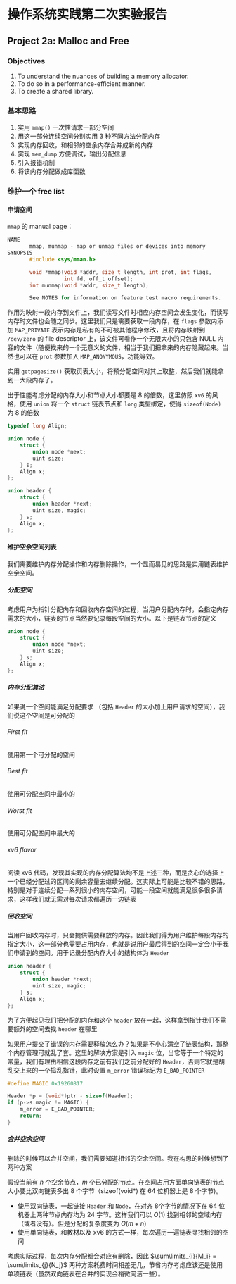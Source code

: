 # 操作系统实践第二次实验报告

## Project 2a: Malloc and Free

### Objectives

1.  To understand the nuances of building a memory allocator.
2.  To do so in a performance-efficient manner.
3.  To create a shared library.


### 基本思路

1.  实用 `mmap()` 一次性请求一部分空间
2.  用这一部分连续空间分别实用 3 种不同方法分配内存
3.  实现内存回收，和相邻的空余内存合并成新的内存
4.  实现 `mem_dump` 方便调试，输出分配信息
5.  引入报错机制
6.  将该内存分配做成库函数

### 维护一个 free list

#### 申请空间

`mmap` 的 manual page：

```c
NAME
       mmap, munmap - map or unmap files or devices into memory
SYNOPSIS
       #include <sys/mman.h>

       void *mmap(void *addr, size_t length, int prot, int flags,
                  int fd, off_t offset);
       int munmap(void *addr, size_t length);

       See NOTES for information on feature test macro requirements.
```

作用为映射一段内存到文件上，我们读写文件时相应内存空间会发生变化，而读写内存时文件也会随之同步。这里我们只是需要获取一段内存，在 `flags` 参数内添加 `MAP_PRIVATE` 表示内存是私有的不可被其他程序修改，且将内存映射到 `/dev/zero` 的 file descriptor 上，该文件可看作一个无限大小的只包含 NULL 内容的文件（随便找来的一个无意义的文件，相当于我们把拿来的内存隐藏起来。当然也可以在 `prot` 参数加入 `MAP_ANONYMOUS`，功能等效。

实用 `getpagesize()` 获取页表大小，将预分配空间对其上取整，然后我们就能拿到一大段内存了。

出于性能考虑分配的内存大小和节点大小都要是 8 的倍数，这里仿照 `xv6` 的风格，使用 `union` 将一个 `struct` 链表节点和 `long` 类型绑定，使得 `sizeof(Node)` 为 8 的倍数


```c
typedef long Align;

union node {
    struct {
        union node *next;
        uint size;
    } s;
    Align x;
};

union header {
    struct {
        union header *next;
        uint size, magic;
    } s;
    Align x;
};

```

#### 维护空余空间列表

我们需要维护内存分配操作和内存删除操作，一个显而易见的思路是实用链表维护空余空间。

##### 分配空间

考虑用户为指针分配内存和回收内存空间的过程，当用户分配内存时，会指定内存需求的大小，链表的节点当然要记录每段空间的大小。以下是链表节点的定义

```c
union node {
    struct {
        union node *next;
        uint size;
    } s;
    Align x;
};
```


##### 内存分配算法

如果说一个空间能满足分配要求 （包括 `Header` 的大小加上用户请求的空间），我们说这个空间是可分配的

###### First fit

使用第一个可分配的空间

###### Best fit

使用可分配空间中最小的

###### Worst fit

使用可分配空间中最大的

###### xv6 flavor

阅读 xv6 代码，发现其实现的内存分配算法均不是上述三种，而是贪心的选择上一个已经分配过的区间的剩余容量去继续分配。这实际上可能是比较不错的思路，特别是对于连续分配一系列很小的内存空间，可能一段空间就能满足很多很多请求，这样我们就无需对每次请求都遍历一边链表

##### 回收空间

当用户回收内存时，只会提供需要释放的内存。因此我们得为用户维护每段内存的指定大小，这一部分也需要占用内存，也就是说用户最后得到的空间一定会小于我们申请到的空间。用于记录分配内存大小的结构体为 `Header`

```c
union header {
    struct {
        union header *next;
        uint size, magic;
    } s;
    Align x;
};
```

为了方便起见我们把分配的内存和这个 `header` 放在一起，这样拿到指针我们不需要额外的空间去找 `header` 在哪里

如果用户提交了错误的内存需要释放怎么办？如果是不小心清空了链表结构，那整个内存管理可就乱了套。这里的解决方案是引入 `magic` 位，当它等于一个特定的常量，我们有理由相信这段内存之前有我们之前分配好的 `Header`，否则它就是胡乱交上来的一个捣乱指针，此时设置 `m_error` 错误标记为 `E_BAD_POINTER`


```c
#define MAGIC 0x19260817

Header *p = (void*)ptr - sizeof(Header);
if (p->s.magic != MAGIC) {
    m_error = E_BAD_POINTER;
    return;
}
```

##### 合并空余空间

删除的时候可以合并空间，我们需要知道相邻的空余空间。我在构思的时候想到了两种方案

假设当前有 $n$ 个空余节点，$m$ 个已分配的节点。在空间占用方面单向链表的节点大小要比双向链表多出 8 个字节（sizeof(void*) 在 64 位机器上是 8 个字节)。

+ 使用双向链表，一起链接 `Header` 和 `Node`，在对齐 8个字节的情况下在 64 位机器上两种节点内存均为 24 字节。这样我们可以 $O(1)$ 找到相邻的空域内存（或者没有）。但是分配的复杂度变为 $O(m+n)$
+ 使用单向链表，和教材以及 xv6 的方式一样，每次遍历一遍链表寻找相邻的空间

考虑实际过程，每次内存分配都会对应有删除，因此 $\sum\limits_{i}{M_i} = \sum\limits_{j}{N_j}$ 两种方案耗费时间相差无几，节省内存考虑应该还是使用单项链表（虽然双向链表在合并的实现会稍微简洁一些）。

####

